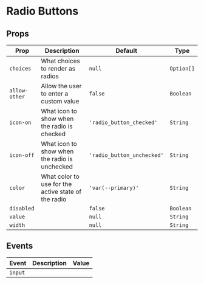 # Radio Buttons

## Props
| Prop          | Description                                         | Default                    | Type       |
|---------------|-----------------------------------------------------|----------------------------|------------|
| `choices`     | What choices to render as radios                    | `null`                     | `Option[]` |
| `allow-other` | Allow the user to enter a custom value              | `false`                    | `Boolean`  |
| `icon-on`     | What icon to show when the radio is checked         | `'radio_button_checked'`   | `String`   |
| `icon-off`    | What icon to show when the radio is unchecked       | `'radio_button_unchecked'` | `String`   |
| `color`       | What color to use for the active state of the radio | `'var(--primary)'`         | `String`   |
| `disabled`    |                                                     | `false`                    | `Boolean`  |
| `value`       |                                                     | `null`                     | `String`   |
| `width`       |                                                     | `null`                     | `String`   |

## Events
| Event   | Description | Value |
|---------|-------------|-------|
| `input` |             |       |

